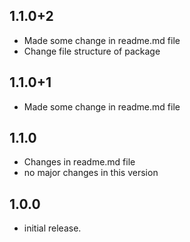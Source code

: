 ## 1.1.0+2

* Made some change in readme.md file
* Change file structure of package

## 1.1.0+1

* Made some change in readme.md file

## 1.1.0

* Changes in readme.md file
* no major changes in this version


## 1.0.0

* initial release.
